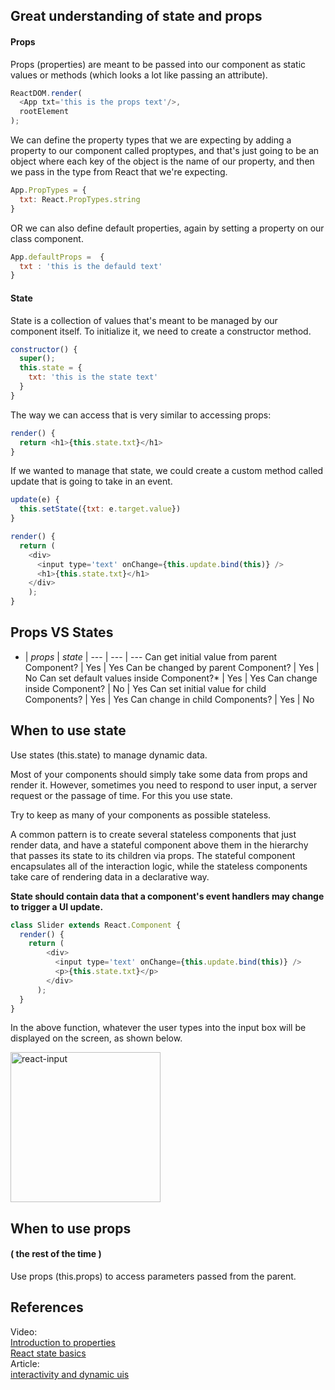 ## Great understanding of state and props

#### Props

Props (properties) are meant to be passed into our component as static values or methods (which looks a lot like passing an attribute).
```javascript
ReactDOM.render(
  <App txt='this is the props text'/>,
  rootElement
);
```
We can define the property types that we are expecting by adding a property to our component called proptypes, and that's just going to be an object where each key of the object is the name of our property, and then we pass in the type from React that we're expecting.
```javascript
App.PropTypes = {
  txt: React.PropTypes.string
}
```
OR we can also define default properties, again by setting a property on our class component.
```javascript
App.defaultProps =  {
  txt : 'this is the defauld text'
}
```

#### State
 State is a collection of values that's meant to be managed by our component itself. To initialize it, we need to create a constructor method.
 ```javascript
 constructor() {
   super();
   this.state = {
     txt: 'this is the state text'
   }
 }
 ```
 The way we can access that is very similar to accessing props:
 ```javascript
 render() {
   return <h1>{this.state.txt}</h1>
 }
 ```
If we wanted to manage that state, we could create a custom method called update that is going to take in an event.
```javascript
update(e) {
  this.setState({txt: e.target.value})
}
```
```javascript
render() {
  return (
    <div>
      <input type='text' onChange={this.update.bind(this)} />
      <h1>{this.state.txt}</h1>
    </div>
    );
}
```

## Props VS States

- | _props_ | _state_ |
--- | --- | ---
Can get initial value from parent Component? | Yes | Yes
Can be changed by parent Component? | Yes | No
Can set default values inside Component?* | Yes | Yes
Can change inside Component? | No | Yes
Can set initial value for child Components? | Yes | Yes
Can change in child Components? | Yes | No


## When to use state

Use states (this.state) to manage dynamic data.

Most of your components should simply take some data from props and render it. However, sometimes you need to respond to user input, a server request or the passage of time. For this you use state.

Try to keep as many of your components as possible stateless.

A common pattern is to create several stateless components that just render data, and have a stateful component above them in the hierarchy that passes its state to its children via props. The stateful component encapsulates all of the interaction logic, while the stateless components take care of rendering data in a declarative way.

**State should contain data that a component's event handlers may change to trigger a UI update.**

```javascript
class Slider extends React.Component {
  render() {
    return (
        <div>
          <input type='text' onChange={this.update.bind(this)} />
          <p>{this.state.txt}</p>
        </div>
      );
  }
}
```
In the above function, whatever the user types into the input box will be displayed on the screen, as shown below.

<img width="240" alt="react-input" src="https://cloud.githubusercontent.com/assets/8175545/13784514/7c7e4850-eac7-11e5-98bb-6a33bff04813.png">


## When to use props
#### ( the rest of the time )

Use props (this.props) to access parameters passed from the parent.


## References

Video:       
[Introduction to properties](https://egghead.io/lessons/react-introduction-to-properties)                 
[React state basics](https://egghead.io/lessons/react-state-basics)         
Article:       
[interactivity and dynamic uis](https://facebook.github.io/react/docs/interactivity-and-dynamic-uis.html)
